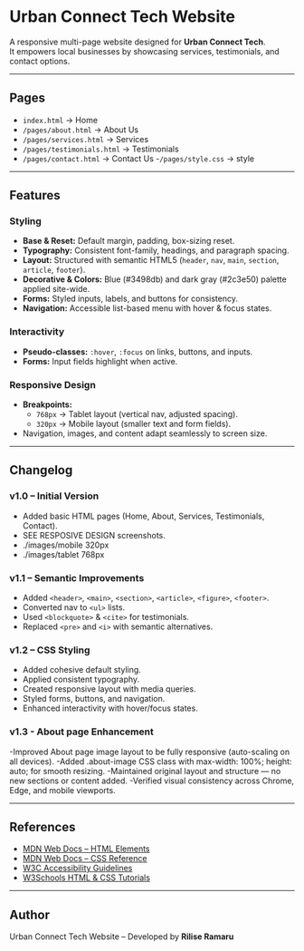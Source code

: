 # Urban Connect Tech Website

A responsive multi-page website designed for **Urban Connect Tech**.  
It empowers local businesses by showcasing services, testimonials, and contact options.

---

##  Pages
- `index.html` → Home
- `/pages/about.html` → About Us
- `/pages/services.html` → Services
- `/pages/testimonials.html` → Testimonials
- `/pages/contact.html` → Contact Us
-`/pages/style.css` → style

---

##  Features

###  Styling
- **Base & Reset:** Default margin, padding, box-sizing reset.
- **Typography:** Consistent font-family, headings, and paragraph spacing.
- **Layout:** Structured with semantic HTML5 (`header`, `nav`, `main`, `section`, `article`, `footer`).
- **Decorative & Colors:** Blue (#3498db) and dark gray (#2c3e50) palette applied site-wide.
- **Forms:** Styled inputs, labels, and buttons for consistency.
- **Navigation:** Accessible list-based menu with hover & focus states.

###  Interactivity
- **Pseudo-classes:** `:hover`, `:focus` on links, buttons, and inputs.
- **Forms:** Input fields highlight when active.

###  Responsive Design
- **Breakpoints:**  
  - `768px` → Tablet layout (vertical nav, adjusted spacing).  
  - `320px` → Mobile layout (smaller text and form fields).  
- Navigation, images, and content adapt seamlessly to screen size.

---

##  Changelog

### v1.0 – Initial Version
- Added basic HTML pages (Home, About, Services, Testimonials, Contact).
- SEE  RESPOSIVE DESIGN  screenshots.
- ./images/mobile 320px
- ./images/tablet 768px

### v1.1 – Semantic Improvements
- Added `<header>`, `<main>`, `<section>`, `<article>`, `<figure>`, `<footer>`.
- Converted nav to `<ul>` lists.
- Used `<blockquote>` & `<cite>` for testimonials.
- Replaced `<pre>` and `<i>` with semantic alternatives.

### v1.2 – CSS Styling
- Added cohesive default styling.
- Applied consistent typography.
- Created responsive layout with media queries.
- Styled forms, buttons, and navigation.
- Enhanced interactivity with hover/focus states.
 ### v1.3 - About page Enhancement
-Improved About page image layout to be fully responsive (auto-scaling on all devices).
-Added .about-image CSS class with max-width: 100%; height: auto; for smooth resizing.
-Maintained original layout and structure — no new sections or content added.
-Verified visual consistency across Chrome, Edge, and mobile viewports.


---

##  References
- [MDN Web Docs – HTML Elements](https://developer.mozilla.org/en-US/docs/Web/HTML/Element)
- [MDN Web Docs – CSS Reference](https://developer.mozilla.org/en-US/docs/Web/CSS/Reference)
- [W3C Accessibility Guidelines](https://www.w3.org/WAI/standards-guidelines/)
- [W3Schools HTML & CSS Tutorials](https://www.w3schools.com)

---

##  Author
Urban Connect Tech Website – Developed by **Rilise Ramaru**


